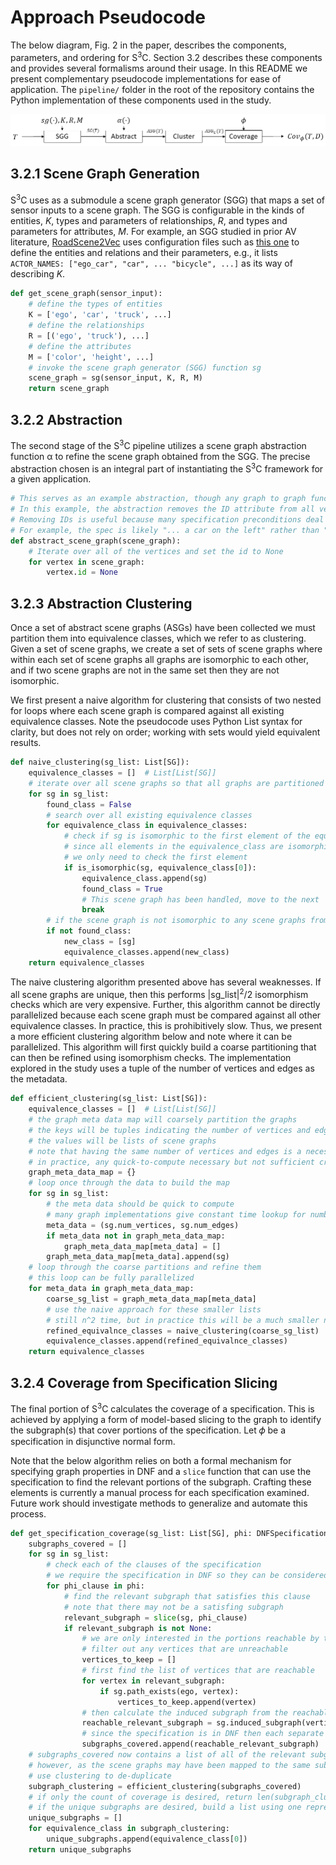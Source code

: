 # Approach Pseudocode
The below diagram, Fig. 2 in the paper, describes the components, parameters, and ordering for S<sup>3</sup>C. 
Section 3.2 describes these components and provides several formalisms around their usage.
In this README we present complementary pseudocode implementations for ease of application. The `pipeline/` folder in the root of the repository contains the Python implementation of these components used in the study. 

![approach_diagram](../images/architecture.png)

## 3.2.1 Scene Graph Generation
S<sup>3</sup>C uses as a submodule a scene graph generator (SGG) that maps a set of sensor inputs to a scene graph. 
The SGG is configurable in the kinds of entities, *K*, types and parameters of relationships, *R*, and types and parameters for attributes, *M*.
For example, an SGG studied in prior AV literature, [RoadScene2Vec](https://github.com/AICPS/roadscene2vec) uses configuration files such as [this one](https://github.com/AICPS/roadscene2vec/blob/main/examples/use_case_1_scenegraph_extraction_config.yaml) to define the entities and relations and their parameters, e.g., it lists `ACTOR_NAMES: ["ego_car", "car", ... "bicycle", ...]` as its way of describing *K*.

```python
def get_scene_graph(sensor_input):
    # define the types of entities
    K = ['ego', 'car', 'truck', ...]
    # define the relationships
    R = [('ego', 'truck'), ...]
    # define the attributes
    M = ['color', 'height', ...]
    # invoke the scene graph generator (SGG) function sg
    scene_graph = sg(sensor_input, K, R, M)
    return scene_graph
```

## 3.2.2 Abstraction
The second stage of the S<sup>3</sup>C pipeline utilizes a scene graph abstraction function α to refine the scene graph obtained from the SGG. 
The precise abstraction chosen is an integral part of instantiating the S<sup>3</sup>C framework for a given application.

```python
# This serves as an example abstraction, though any graph to graph function is viable
# In this example, the abstraction removes the ID attribute from all vertices. 
# Removing IDs is useful because many specification preconditions deal solely with entity types rather than entity IDs.
# For example, the spec is likely "... a car on the left" rather than "... car ID 3 on the left"
def abstract_scene_graph(scene_graph):
    # Iterate over all of the vertices and set the id to None
    for vertex in scene_graph:
        vertex.id = None
```

## 3.2.3 Abstraction Clustering
Once a set of abstract scene graphs (ASGs) have been collected we must partition them into equivalence classes, which we refer to as clustering.
Given a set of scene graphs, we create a set of sets of scene graphs where within each set of scene graphs all graphs are isomorphic to each other, and if two scene graphs are not in the same set then they are not isomorphic.

We first present a naive algorithm for clustering that consists of two nested for loops where each scene graph is compared against all existing equivalence classes. Note the pseudocode uses Python List syntax for clarity, but does not rely on order; working with sets would yield equivalent results.

```python
def naive_clustering(sg_list: List[SG]):
    equivalence_classes = []  # List[List[SG]]
    # iterate over all scene graphs so that all graphs are partitioned
    for sg in sg_list:
        found_class = False
        # search over all existing equivalence classes
        for equivalence_class in equivalence_classes:
            # check if sg is isomorphic to the first element of the equivalence_class
            # since all elements in the equivalence_class are isomorphic to each other and isomorphism is transitive,
            # we only need to check the first element
            if is_isomorphic(sg, equivalence_class[0]):
                equivalence_class.append(sg)
                found_class = True
                # This scene graph has been handled, move to the next
                break
        # if the scene graph is not isomorphic to any scene graphs from existing equivalence classes, then create a new class
        if not found_class:
            new_class = [sg]
            equivalence_classes.append(new_class)
    return equivalence_classes
```

The naive clustering algorithm presented above has several weaknesses.
If all scene graphs are unique, then this performs |sg_list|<sup>2</sup>/2 isomorphism checks which are very expensive.
Further, this algorithm cannot be directly parallelized because each scene graph must be compared against all other equivalence classes.
In practice, this is prohibitively slow. 
Thus, we present a more efficient clustering algorithm below and note where it can be parallelized.
This algorithm will first quickly build a coarse partitioning that can then be refined using isomorphism checks.
The implementation explored in the study uses a tuple of the number of vertices and edges as the metadata.

```python
def efficient_clustering(sg_list: List[SG]):
    equivalence_classes = []  # List[List[SG]]
    # the graph meta data map will coarsely partition the graphs
    # the keys will be tuples indicating the number of vertices and edges
    # the values will be lists of scene graphs
    # note that having the same number of vertices and edges is a necessary but not sufficient criteria for isomorphism
    # in practice, any quick-to-compute necessary but not sufficient criteria can be used
    graph_meta_data_map = {}
    # loop once through the data to build the map
    for sg in sg_list:
        # the meta data should be quick to compute
        # many graph implementations give constant time lookup for number of vertices and edges
        meta_data = (sg.num_vertices, sg.num_edges)
        if meta_data not in graph_meta_data_map:
            graph_meta_data_map[meta_data] = []
        graph_meta_data_map[meta_data].append(sg)
    # loop through the coarse partitions and refine them
    # this loop can be fully parallelized
    for meta_data in graph_meta_data_map:
        coarse_sg_list = graph_meta_data_map[meta_data]
        # use the naive approach for these smaller lists
        # still n^2 time, but in practice this will be a much smaller n
        refined_equivalnce_classes = naive_clustering(coarse_sg_list)
        equivalence_classes.append(refined_equivalnce_classes)
    return equivalence_classes
```

## 3.2.4 Coverage from Specification Slicing
The final portion of S<sup>3</sup>C calculates the coverage of a specification.
This is achieved by applying a form of model-based slicing to the graph to identify the subgraph(s) that cover portions of the specification.
Let 𝜙 be a specification in disjunctive normal form.

Note that the below algorithm relies on both a formal mechanism for specifying graph properties in DNF and a `slice` function that can use the specification to find the relevant portions of the subgraph. 
Crafting these elements is currently a manual process for each specification examined. 
Future work should investigate methods to generalize and automate this process.

```python
def get_specification_coverage(sg_list: List[SG], phi: DNFSpecification):
    subgraphs_covered = []
    for sg in sg_list:
        # check each of the clauses of the specification
        # we require the specification in DNF so they can be considered separately
        for phi_clause in phi:
            # find the relevant subgraph that satisfies this clause
            # note that there may not be a satisfing subgraph
            relevant_subgraph = slice(sg, phi_clause)
            if relevant_subgraph is not None:
                # we are only interested in the portions reachable by the ego vertex
                # filter out any vertices that are unreachable
                vertices_to_keep = []
                # first find the list of vertices that are reachable
                for vertex in relevant_subgraph:
                    if sg.path_exists(ego, vertex):
                        vertices_to_keep.append(vertex)
                # then calculate the induced subgraph from the reachable vertices
                reachable_relevant_subgraph = sg.induced_subgraph(vertices_to_keep)
                # since the specification is in DNF then each separate clause can produce a graph
                subgraphs_covered.append(reachable_relevant_subgraph)
    # subgraphs_covered now contains a list of all of the relevant subgraphs for coverage
    # however, as the scene graphs may have been mapped to the same subgraph, this list may have duplicates
    # use clustering to de-duplicate
    subgraph_clustering = efficient_clustering(subgraphs_covered)
    # if only the count of coverage is desired, return len(subgraph_clustering)
    # if the unique subgraphs are desired, build a list using one representative from each equivalence class
    unique_subgraphs = []
    for equivalence_class in subgraph_clustering:
        unique_subgraphs.append(equivalence_class[0])
    return unique_subgraphs
```